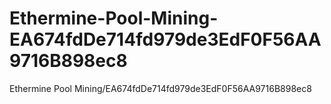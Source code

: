 # Ethermine-Pool-Mining-EA674fdDe714fd979de3EdF0F56AA9716B898ec8
Ethermine Pool Mining/EA674fdDe714fd979de3EdF0F56AA9716B898ec8
